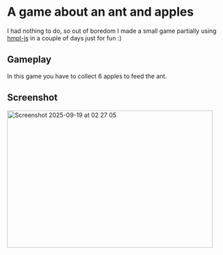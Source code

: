 # A game about an ant and apples

I had nothing to do, so out of boredom I made a small game partially using [hmpl-js](https://github.com/hmpl-language/hmpl) in a couple of days just for fun :)

## Gameplay

In this game you have to collect 6 apples to feed the ant.

## Screenshot

<img width="480" height="321" alt="Screenshot 2025-09-19 at 02 27 05" src="https://github.com/user-attachments/assets/a5bb010e-7e11-4bdf-83f8-8492d8b59556" />
